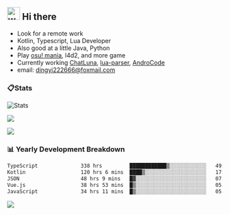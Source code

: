 ## <img alt="wave" src="https://raw.githubusercontent.com/MartinHeinz/MartinHeinz/master/wave.gif" width="30px"> Hi there

- Look for a remote work
- Kotlin, Typescript, Lua Developer
- Also good at a little Java, Python
- Play [osu! mania](https://osu.ppy.sh/users/29808669), l4d2, and more game
- Currently working [ChatLuna](https://github.com/ChatLunaLab), [lua-parser](https://github.com/dingyi222666/lua-parser), [AndroCode](https://github.com/dingyi222666/AndroCode)
- email: [dingyi222666@foxmail.com](mailto:dingyi222666@foxmail.com)

### 📋Stats

![Stats](https://github-readme-stats.vercel.app/api?username=dingyi222666&show_icons=true&icon_color=47A69E&title_color=47A69E&count_private=true)    

![](https://api.githubtrends.io/user/svg/dingyi222666/langs?time_range=one_year&include_private=True&loc_metric=changed&theme=classic)

![](http://github-profile-summary-cards.vercel.app/api/cards/productive-time?username=dingyi222666&theme=nord_dark&utcOffset=8)

### 📊 Yearly Development Breakdown

<!--START_SECTION:waka-->

```txt
TypeScript              338 hrs         ████████████▒░░░░░░░░░░░░   49.98 %
Kotlin                  120 hrs 6 mins  ████▒░░░░░░░░░░░░░░░░░░░░   17.76 %
JSON                    48 hrs 9 mins   █▓░░░░░░░░░░░░░░░░░░░░░░░   07.12 %
Vue.js                  38 hrs 53 mins  █▒░░░░░░░░░░░░░░░░░░░░░░░   05.75 %
JavaScript              34 hrs 11 mins  █▒░░░░░░░░░░░░░░░░░░░░░░░   05.05 %
```

<!--END_SECTION:waka-->

![](https://komarev.com/ghpvc/?username=dingyi222666)
